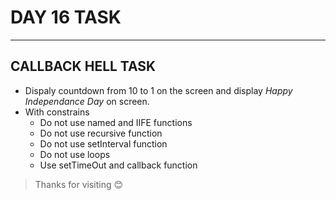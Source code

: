 # DAY 16 TASK

---

## CALLBACK HELL TASK

- Dispaly countdown from 10 to 1 on the screen and display _Happy Independance Day_ on screen.
- With constrains
  - Do not use named and IIFE functions
  - Do not use recursive function
  - Do not use setInterval function
  - Do not use loops
  - Use setTimeOut and callback function

> Thanks for visiting 😊
